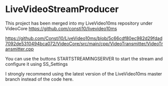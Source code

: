 # LiveVideoStreamProducer
This project has been merged into my LiveVideo10ms repository under VideoCore
https://github.com/consti10/livevideo10ms

https://github.com/Consti10/LiveVideo10ms/blob/5c66cdf80ec982d29fdad7092de5310494bca072/VideoCore/src/main/cpp/VideoTransmitter/VideoTransmitter.cpp

You can use the buttons STARTSTREAMINGSERVER to start the stream and configure it using SS_Settings

I strongly recommend using the latest version of the LiveVideo10ms master branch instead of the code here.
